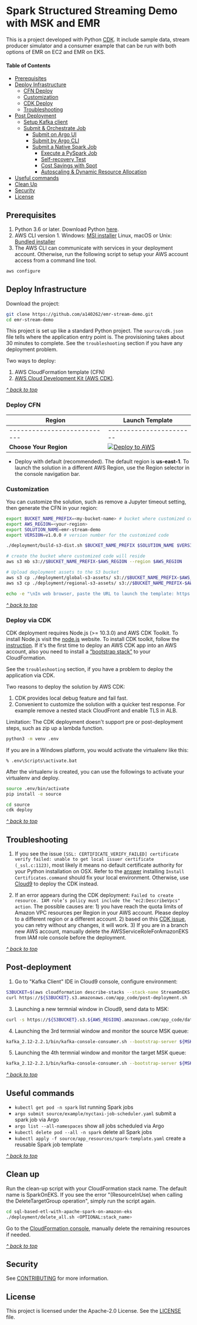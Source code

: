 # Spark Structured Streaming Demo with MSK and EMR

This is a project developed with Python [CDK](https://docs.aws.amazon.com/cdk/latest/guide/home.html).
It include sample data, stream producer simulator and a consumer example that can be run with both options of EMR on EC2 and EMR on EKS. 

#### Table of Contents
* [Prerequisites](#Prerequisites)
* [Deploy Infrastructure](#Deploy-infrastructure)
  * [CFN Deploy](#Deploy-CFN)
  * [Customization](#Customization)
  * [CDK Deploy](#Deploy-via-CDK)
  * [Troubleshooting](#Troubleshooting)
* [Post Deployment](#Post-Deployment)
  * [Setup Kafka client](#Setup-kafka-client)
  * [Submit & Orchestrate Job](#Submit--orchestrate-job)
    * [Submit on Argo UI](#Submit-a-job-on-argo-ui)
    * [Submit by Argo CLI](#Submit-a-job-by-argo-cli)
    * [Submit a Native Spark Job](#Submit-a-native-job-with-spark-operator)
      * [Execute a PySpark Job](#Execute-a-pyspark-job)
      * [Self-recovery Test](#Self-recovery-test)
      * [Cost Savings with Spot](#Check-Spot-instance-usage-and-cost-savings)
      * [Autoscaling & Dynamic Resource Allocation](#Autoscaling---dynamic-resource-allocation)
* [Useful commands](#Useful-commands)  
* [Clean Up](#clean-up)
* [Security](#Security)
* [License](#License)

## Prerequisites 
1. Python 3.6 or later. Download Python [here](https://www.python.org/downloads/).
2. AWS CLI version 1.
  Windows: [MSI installer](https://docs.aws.amazon.com/cli/latest/userguide/install-windows.html#install-msi-on-windows)
  Linux, macOS or Unix: [Bundled installer](https://docs.aws.amazon.com/cli/latest/userguide/install-macos.html#install-macosos-bundled)
3. The AWS CLI can communicate with services in your deployment account. Otherwise, run the following script to setup your AWS account access from a command line tool.
```bash
aws configure
```
## Deploy Infrastructure

Download the project:
```bash
git clone https://github.com/a140262/emr-stream-demo.git
cd emr-stream-demo
```

This project is set up like a standard Python project. The `source/cdk.json` file tells where the application entry point is. The provisioning takes about 30 minutes to complete. See the `troubleshooting` section if you have any deployment problem. 

Two ways to deploy:
1. AWS CloudFormation template (CFN) 
2. [AWS Cloud Development Kit (AWS CDK)](https://docs.aws.amazon.com/cdk/latest/guide/home.html).

[*^ back to top*](#Table-of-Contents)
### Deploy CFN


  |   Region  |   Launch Template |
  |  ---------------------------   |   -----------------------  |
  |  ---------------------------   |   -----------------------  |
  **Choose Your Region**| [![Deploy to AWS](source/images/00-deploy-to-aws.png)](https://console.aws.amazon.com/cloudformation/home?region=us-east-1#/stacks/quickcreate?stackName=SparkOnEKS&templateURL=https://solutions-reference.s3.amazonaws.com/sql-based-etl-with-apache-spark-on-amazon-eks/v1.0.0/sql-based-etl-with-apache-spark-on-amazon-eks.template) 

* Deploy with default (recommended). The default region is **us-east-1**. 
To launch the solution in a different AWS Region, use the Region selector in the console navigation bar. 

### Customization
You can customize the solution, such as remove a Jupyter timeout setting, then generate the CFN in your region: 
```bash
export BUCKET_NAME_PREFIX=<my-bucket-name> # bucket where customized code will reside
export AWS_REGION=<your-region>
export SOLUTION_NAME=emr-stream-demo
export VERSION=v1.0.0 # version number for the customized code

./deployment/build-s3-dist.sh $BUCKET_NAME_PREFIX $SOLUTION_NAME $VERSION

# create the bucket where customized code will reside
aws s3 mb s3://$BUCKET_NAME_PREFIX-$AWS_REGION --region $AWS_REGION

# Upload deployment assets to the S3 bucket
aws s3 cp ./deployment/global-s3-assets/ s3://$BUCKET_NAME_PREFIX-$AWS_REGION/$SOLUTION_NAME/$VERSION/ --recursive --acl bucket-owner-full-control
aws s3 cp ./deployment/regional-s3-assets/ s3://$BUCKET_NAME_PREFIX-$AWS_REGION/$SOLUTION_NAME/$VERSION/ --recursive --acl bucket-owner-full-control

echo -e "\nIn web browser, paste the URL to launch the template: https://console.aws.amazon.com/cloudformation/home?region=$AWS_REGION#/stacks/quickcreate?stackName=SparkOnEKS&templateURL=https://$BUCKET_NAME_PREFIX-$AWS_REGION.s3.amazonaws.com/$SOLUTION_NAME/$VERSION/sql-based-etl-with-apache-spark-on-amazon-eks.template\n"
```

[*^ back to top*](#Table-of-Contents)
### Deploy via CDK

CDK deployment requires Node.js (>= 10.3.0) and AWS CDK Toolkit. To install Node.js visit the [node.js](https://nodejs.org/en/) website. To install CDK toolkit, follow the [instruction](https://cdkworkshop.com/15-prerequisites/500-toolkit.html). If it's the first time to deploy an AWS CDK app into an AWS account, also you need to install a [“bootstrap stack”](https://cdkworkshop.com/20-typescript/20-create-project/500-deploy.html) to your CloudFormation.

See the `troubleshooting` section, if you have a problem to deploy the application via CDK.
 
Two reasons to deploy the solution by AWS CDK:
1. CDK provides local debug feature and fail fast.
2. Convenient to customize the solution with a quicker test response. For example remove a nested stack CloudFront and enable TLS in ALB.
 
Limitation:
The CDK deployment doesn't support pre or post-deployment steps, such as zip up a lambda function.

```bash
python3 -m venv .env
```
If you are in a Windows platform, you would activate the virtualenv like this:
 
```
% .env\Scripts\activate.bat
```
After the virtualenv is created, you can use the followings to activate your virtualenv and deploy.
```bash
source .env/bin/activate
pip install -e source

cd source
cdk deploy
```

[*^ back to top*](#Table-of-Contents)
## Troubleshooting

1. If you see the issue `[SSL: CERTIFICATE_VERIFY_FAILED] certificate verify failed: unable to get local issuer certificate (_ssl.c:1123)`, most likely it means no default certificate authority for your Python installation on OSX. Refer to the [answer](https://stackoverflow.com/questions/52805115/0nd) installing `Install Certificates.command` should fix your local environment. Otherwise, use [Cloud9](https://aws.amazon.com/cloud9/details/) to deploy the CDK instead.

2. If an error appears during the CDK deployment: `Failed to create resource. IAM role’s policy must include the "ec2:DescribeVpcs" action`. The possible causes are: 1) you have reach the quota limits of Amazon VPC resources per Region in your AWS account. Please deploy to a different region or a different account. 2) based on this [CDK issue](https://github.com/aws/aws-cdk/issues/9027), you can retry without any changes, it will work. 3) If you are in a branch new AWS account, manually delete the AWSServiceRoleForAmazonEKS from IAM role console before the deployment. 

[*^ back to top*](#Table-of-Contents)
## Post-deployment

1. Go to "Kafka Client" IDE in Cloud9 console, configure environment:
```bash
S3BUCKET=$(aws cloudformation describe-stacks --stack-name StreamOnEKS --query "Stacks[0].Outputs[?OutputKey=='CODEBUCKET'].OutputValue" --output text)
curl https://${S3BUCKET}.s3.amazonaws.com/app_code/post-deployment.sh | bash
```
3. Launching a new termnial window in Cloud9, send data to MSK:
```bash
curl -s https://${S3BUCKET}.s3.${AWS_REGION}.amazonaws.com/app_code/data/nycTaxiRides.gz | zcat | split -l 10000 --filter="kafka_2.12-2.2.1/bin/kafka-console-producer.sh --broker-list ${MSK_SERVER} --topic taxirides; sleep 0.2" > /dev/null
```
4. Launching the 3rd termnial window and monitor the source MSK queue:
```bash
kafka_2.12-2.2.1/bin/kafka-console-consumer.sh --bootstrap-server ${MSK_SERVER} --topic taxirides --from-beginning
```
5. Launching the 4th termnial window and monitor the target MSK queue:
```bash
kafka_2.12-2.2.1/bin/kafka-console-consumer.sh --bootstrap-server ${MSK_SERVER} --topic taxirides_output --from-beginning
```

[*^ back to top*](#Table-of-Contents)
## Useful commands

 * `kubectl get pod -n spark`                         list running Spark jobs
 * `argo submit source/example/nyctaxi-job-scheduler.yaml`  submit a spark job via Argo
 * `argo list --all-namespaces`                       show all jobs scheduled via Argo
 * `kubectl delete pod --all -n spark`                delete all Spark jobs
 * `kubectl apply -f source/app_resources/spark-template.yaml` create a reusable Spark job template

[*^ back to top*](#Table-of-Contents)
## Clean up
Run the clean-up script with your CloudFormation stack name. The default name is SparkOnEKS. If you see the error "(ResourceInUse) when calling the DeleteTargetGroup operation", simply run the script again.
```bash
cd sql-based-etl-with-apache-spark-on-amazon-eks
./deployment/delete_all.sh <OPTIONAL:stack_name>
```
Go to the [CloudFormation console](https://console.aws.amazon.com/cloudformation/home?region=us-east-1), manually delete the remaining resources if needed.

[*^ back to top*](#Table-of-Contents)
## Security

See [CONTRIBUTING](CONTRIBUTING.md#security-issue-notifications) for more information.

## License

This project is licensed under the Apache-2.0 License. See the [LICENSE](LICENSE.txt) file.